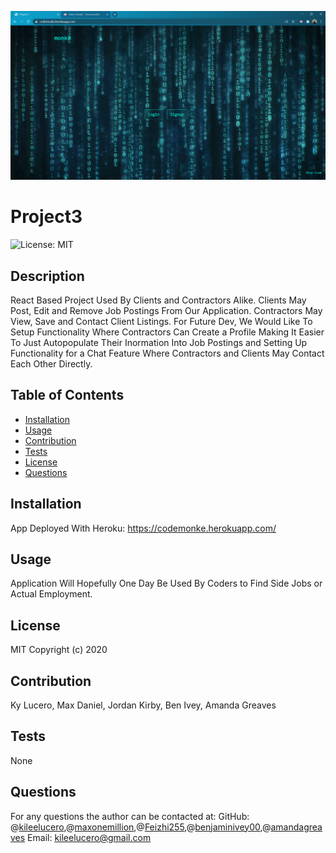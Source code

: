 ![CodeMonkeScreen](./client/public/codeMonkeScreen.png)

# Project3
![License: MIT](https://img.shields.io/badge/License-MIT-blue.svg)
## Description
React Based Project Used By Clients and Contractors Alike. Clients May Post, Edit and Remove Job Postings From Our Application. Contractors May View, Save and Contact Client Listings. For Future Dev, We Would Like To Setup Functionality Where Contractors Can Create a Profile Making It Easier To Just Autopopulate Their Inormation Into Job Postings and Setting Up Functionality for a Chat Feature Where Contractors and Clients May Contact Each Other Directly.

## Table of Contents

* [Installation](#installation)
* [Usage](#usage)
* [Contribution](#contribution)
* [Tests](#tests)
* [License](#license)
* [Questions](#questions)

## Installation
App Deployed With Heroku: https://codemonke.herokuapp.com/
## Usage
Application Will Hopefully One Day Be Used By Coders to Find Side Jobs or Actual Employment.
## License
MIT
Copyright (c) 2020 
## Contribution
Ky Lucero, Max Daniel, Jordan Kirby, Ben Ivey, Amanda Greaves
## Tests
None
## Questions
For any questions the author can be contacted at:
GitHub: @[kileelucero](https://github.com/),@[maxonemillion](https://github.com/),@[Feizhi255](https://github.com/),@[benjaminivey00](https://github.com/),@[amandagreaves](https://github.com/)
Email: kileelucero@gmail.com
